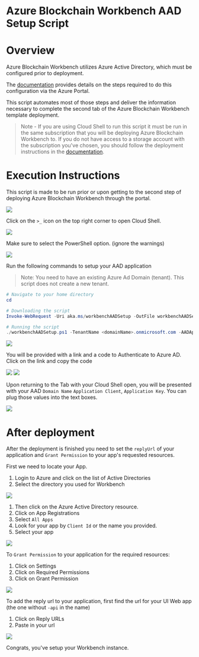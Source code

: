 # Azure Blockchain Workbench AAD Setup Script



Overview
=================
Azure Blockchain Workbench utilizes Azure Active Directory, which must be configured prior to deployment.

The [documentation](http://aka.ms/workbenchdocs/) provides details on the steps required to do this configuration via the Azure Portal.

This script automates most of those steps and deliver the information necessary to complete the second tab of the Azure Blockchain Workbench template deployment.

> Note - If you are using Cloud Shell to run this script it must be run in the same subscription that you will be deploying Azure Blockchain Workbench to. If you do not have access to a storage account with the subscription you've chosen, you should follow the deployment instructions in the [documentation](http://aka.ms/workbenchdocs/).

Execution Instructions
=======================

This script is made to be run prior or upon getting to the second step of deploying Azure Blockchain Workbench through the portal.

![](./media/1.png)

Click on the `>_` icon on the top right corner to open Cloud Shell.

![](./media/2.png)

Make sure to select the PowerShell option. (ignore the warnings)

![](./media/3.png)

Run the following commands to setup your AAD application

> Note: You need to have an existing Azure Ad Domain (tenant). This script does not create a new tenant.

```powershell
# Navigate to your home directory
cd

# Downloading the script
Invoke-WebRequest -Uri aka.ms/workbenchAADSetup -OutFile workbenchAADSetup.ps1

# Running the script
./workbenchAADSetup.ps1 -TenantName <domainName>.onmicrosoft.com -AADAppName "<Your app name [optional]>"
```

![](./media/4.png)

You will be provided with a link and a code to Authenticate to Azure AD. Click on the link and copy the code

![](./media/5.png)
![](./media/6.png)

Upon returning to the Tab with your Cloud Shell open, you will be presented with your AAD `Domain Name` `Application Client`, `Application Key`. You can plug those values into the text boxes.

![](./media/7.png)


After deployment
=======================
After the deployment is finished you need to set the `replyUrl` of your application and `Grant Permission` to your app's requested resources.

First we need to locate your App.

1. Login to Azure and click on the list of Active Directories
2. Select the directory you used for Workbench

![](./media/8.png)

1. Then click on the Azure Active Directory resource.
2. Click on App Registrations
3. Select `All Apps`
4. Look for your app by `Client Id` or the name you provided.
5. Select your app

![](./media/9.png)

To `Grant Permission` to your application for the required resources:

1. Click on Settings
2. Click on Required Permissions
3. Click on Grant Permission

![](./media/10.png)

To add the reply url to your application, first find the url for your UI Web app (the one without `-api` in the name)

1. Click on Reply URLs
2. Paste in your url

![](./media/11.png)

Congrats, you've setup your Workbench instance.


